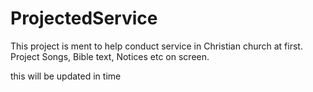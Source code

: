 # ProjectedService
This project is ment to help conduct service in Christian church at first. Project Songs, Bible text, Notices etc on screen.

this will be updated in time
